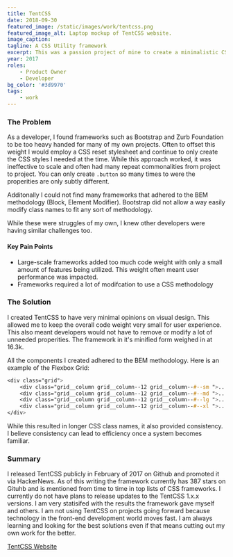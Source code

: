 ```yaml
---
title: TentCSS
date: 2018-09-30
featured_image: /static/images/work/tentcss.png
featured_image_alt: Laptop mockup of TentCSS website.
image_caption: 
tagline: A CSS Utility framework
excerpt: This was a passion project of mine to create a minimalistic CSS framework. Additionally I wanted the framework to adhere to the BEM methodology which I found to be missing from large-scale UI frameworks.
year: 2017
roles: 
    - Product Owner
    - Developer
bg_color: '#3d9970'
tags:
    - work
---
```


### The Problem

As a developer, I found frameworks such as Bootstrap and Zurb Foundation to be too heavy handed for many of my own projects. Often to offset this weight I would employ a CSS reset stylesheet and continue to only create the CSS styles I needed at the time. While this approach worked, it was ineffective to scale and often had many repeat commonalities from project to project. You can only create `.button` so many times to were the properities are only subtly different.

Additonally I could not find many frameworks that adhered to the BEM methodology (Block, Element Modifier). Bootstrap did not allow a way easily modify class names to fit any sort of methodology.

While these were struggles of my own, I knew other developers were having similar challenges too.

#### Key Pain Points

- Large-scale frameworks added too much code weight with only a small amount of features being utilized. This weight often meant user performance was impacted.
- Frameworks required a lot of modifcation to use a CSS methodology

### The Solution

I created TentCSS to have very minimal opinions on visual design. This allowed me to keep the overall code weight very small for user experience. This also meant developers would not have to remove or modify a lot of unneeded properities. The framework in it's minified form weighed in at 16.3k.

All the components I created adhered to the BEM methodology. Here is an example of the Flexbox Grid:

```css
<div class="grid">
    <div class="grid__column grid__column--12 grid__column--#--sm ">...</div>
    <div class="grid__column grid__column--12 grid__column--#--md ">...</div>
    <div class="grid__column grid__column--12 grid__column--#--lg ">...</div>
    <div class="grid__column grid__column--12 grid__column--#--xl ">...</div>
</div>
```



While this resulted in longer CSS class names, it also provided consistency. I believe consistency can lead to efficiency once a system becomes familiar.

### Summary

I released TentCSS publicly in February of 2017 on Github and promoted it via HackerNews. As of this writing the framework currently has 387 stars on Gituhb and is mentioned from time to time in top lists of CSS frameworks. I currently do not have plans to release updates to the TentCSS 1.x.x versions. I am very statisifed with the results the framework gave myself and others. I am not  using TentCSS on projects going forward because technology in the front-end development world moves fast. I am always learning and looking for the best solutions even if that means cutting out my own work for the better.

[TentCSS Website](https://css.sitetent.com/)